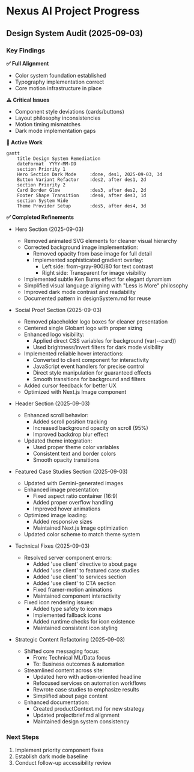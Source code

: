 # Nexus AI Project Progress

## Design System Audit (2025-09-03)
### Key Findings
**✅ Full Alignment**  
- Color system foundation established  
- Typography implementation correct  
- Core motion infrastructure in place  

**⚠️ Critical Issues**  
- Component style deviations (cards/buttons)  
- Layout philosophy inconsistencies  
- Motion timing mismatches  
- Dark mode implementation gaps  

**🚧 Active Work**  
```mermaid
gantt
    title Design System Remediation
    dateFormat  YYYY-MM-DD
    section Priority 1
    Hero Section Dark Mode     :done, des1, 2025-09-03, 3d
    Button Variant Refactor    :des2, after des1, 2d
    section Priority 2
    Card Border Glow           :des3, after des2, 2d
    Footer Shape Transition    :des4, after des3, 1d
    section System Wide
    Theme Provider Setup       :des5, after des4, 3d
```

**✅ Completed Refinements**
- Hero Section (2025-09-03)
  - Removed animated SVG elements for cleaner visual hierarchy
  - Corrected background image implementation:
    - Removed opacity from base image for full detail
    - Implemented sophisticated gradient overlay:
      - Left side: from-gray-900/80 for text contrast
      - Right side: Transparent for image visibility
  - Implemented subtle Ken Burns effect for elegant dynamism
  - Simplified visual language aligning with "Less is More" philosophy
  - Improved dark mode contrast and readability
  - Documented pattern in designSystem.md for reuse

- Social Proof Section (2025-09-03)
  - Removed placeholder logo boxes for cleaner presentation
  - Centered single Globant logo with proper sizing
  - Enhanced logo visibility:
    - Applied direct CSS variables for background (var(--card))
    - Used brightness/invert filters for dark mode visibility
  - Implemented reliable hover interactions:
    - Converted to client component for interactivity
    - JavaScript event handlers for precise control
    - Direct style manipulation for guaranteed effects
    - Smooth transitions for background and filters
  - Added cursor feedback for better UX
  - Optimized with Next.js Image component

- Header Section (2025-09-03)
  - Enhanced scroll behavior:
    - Added scroll position tracking
    - Increased background opacity on scroll (95%)
    - Improved backdrop blur effect
  - Updated theme integration:
    - Used proper theme color variables
    - Consistent text and border colors
    - Smooth opacity transitions

- Featured Case Studies Section (2025-09-03)
  - Updated with Gemini-generated images
  - Enhanced image presentation:
    - Fixed aspect ratio container (16:9)
    - Added proper overflow handling
    - Improved hover animations
  - Optimized image loading:
    - Added responsive sizes
    - Maintained Next.js Image optimization
  - Updated color scheme to match theme system

- Technical Fixes (2025-09-03)
  - Resolved server component errors:
    - Added 'use client' directive to about page
    - Added 'use client' to featured case studies
    - Added 'use client' to services section
    - Added 'use client' to CTA section
    - Fixed framer-motion animations
    - Maintained component interactivity
  - Fixed icon rendering issues:
    - Added type safety to icon maps
    - Implemented fallback icons
    - Added runtime checks for icon existence
    - Maintained consistent icon styling

- Strategic Content Refactoring (2025-09-03)
  - Shifted core messaging focus:
    - From: Technical ML/Data focus
    - To: Business outcomes & automation
  - Streamlined content across site:
    - Updated hero with action-oriented headline
    - Refocused services on automation workflows
    - Rewrote case studies to emphasize results
    - Simplified about page content
  - Enhanced documentation:
    - Created productContext.md for new strategy
    - Updated projectbrief.md alignment
    - Maintained design system consistency

### Next Steps
1. Implement priority component fixes  
2. Establish dark mode baseline  
3. Conduct follow-up accessibility review
